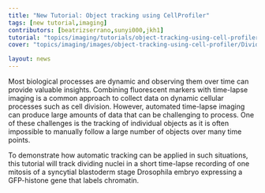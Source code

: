 ```yaml
---
title: "New Tutorial: Object tracking using CellProfiler"
tags: [new tutorial,imaging]
contributors: [beatrizserrano,sunyi000,jkh1]
tutorial: "topics/imaging/tutorials/object-tracking-using-cell-profiler/tutorial.html"
cover: "topics/imaging/images/object-tracking-using-cell-profiler/Dividing_nuclei.gif"

layout: news
---
```


Most biological processes are dynamic and observing them over time can provide valuable insights. Combining fluorescent markers with time-lapse imaging is a common approach to collect data on dynamic cellular processes such as cell division. However, automated time-lapse imaging can produce large amounts of data that can be challenging to process. One of these challenges is the tracking of individual objects as it is often impossible to manually follow a large number of objects over many time points.

To demonstrate how automatic tracking can be applied in such situations, this tutorial will track dividing nuclei in a short time-lapse recording of one mitosis of a syncytial blastoderm stage Drosophila embryo expressing a GFP-histone gene that labels chromatin.
